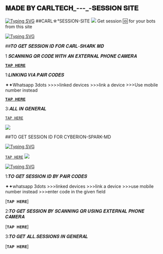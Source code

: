 ## 𝐌𝐀𝐃𝐄 𝐁𝐘 𝐂𝐀𝐑𝐋𝐓𝐄𝐂𝐇_-_-_-_-𝐒𝐄𝐒𝐒𝐈𝐎𝐍 𝐒𝐈𝐓𝐄


[![Typing SVG](https://readme-typing-svg.herokuapp.com?font=Rockstar-ExtraBold&color=blue&lines=CARL+SESSION+SITE+)](https://git.io/typing-svg)
##CARL☆°SESSION-SITE 
<a><img src='https://i.imgur.com/LyHic3i.gif'/></a>
Get session 🆔 for your bots from this site


[![Typing SVG](https://readme-typing-svg.herokuapp.com?font=Rockstar-ExtraBold&color=blue&lines=𝗦𝗘𝗦𝗦𝗜𝗢𝗡+𝗜𝗗+𝗙𝗢𝗥+𝗖𝗔𝗥𝗟+𝗦𝗛𝗔𝗥𝗞+𝗠𝗗)](https://git.io/typing-svg)


 ##𝑻𝑶 𝑮𝑬𝑻 𝑺𝑬𝑺𝑺𝑰𝑶𝑵 𝑰𝑫 𝑭𝑶𝑹 𝑪𝑨𝑹𝑳-𝑺𝑯𝑨𝑹𝑲 𝑴𝑫

 
  1 𝑺𝑪𝑨𝑵𝑵𝑰𝑵𝑮 𝑸𝑹 𝑪𝑶𝑫𝑬 𝑾𝑰𝑻𝑯 𝑨𝑵 𝑬𝑿𝑻𝑬𝑹𝑵𝑨𝑳 𝑷𝑯𝑶𝑵𝑬 𝑪𝑨𝑴𝑬𝑹𝑨
  
  [`𝐓𝐀𝐏 𝐇𝐄𝐑𝐄`](https://carlsharkmd-15a24b45fb87.herokuapp.com/qr)

  1:𝑳𝑰𝑵𝑲𝑰𝑵𝑮 𝑽𝑰𝑨 𝑷𝑨𝑰𝑹 𝑪𝑶𝑫𝑬𝑺
  
   ✦✦Whatsapp 3dots >>>>linked devices >>>link a device >>>Use mobile number instead
          
   [`𝐓𝐀𝐏 𝐇𝐄𝐑𝐄`](https://carlsharkmd-15a24b45fb87.herokuapp.com/pair)

  3:𝑨𝑳𝑳 𝑰𝑵 𝑮𝑬𝑵𝑬𝑹𝑨𝑳
   
   [`TAP HERE`](https://carlsharkmd-15a24b45fb87.herokuapp.com)

 

<a><img src='https://i.imgur.com/LyHic3i.gif'/></a>

##TO GET SESSION ID FOR CYBERION-SPARK-MD 


[![Typing SVG](https://readme-typing-svg.herokuapp.com?font=Rockstar-ExtraBold&color=blue&lines=𝗦𝗘𝗦𝗦𝗜𝗢𝗡+𝗜𝗗+𝗙𝗢𝗥+𝗖𝗬𝗕𝗘𝗥𝗜𝗢𝗡+𝗦𝗣𝗔𝗥𝗞+𝗠𝗗)](https://git.io/typing-svg)


 [`TAP HERE`](https://cyberionsparkmd-68c4a6459d3b.herokuapp.com)
<a><img src='https://i.imgur.com/LyHic3i.gif'/></a>



[![Typing SVG](https://readme-typing-svg.herokuapp.com?font=Rockstar-ExtraBold&color=blue&lines=𝗦𝗘𝗦𝗦𝗜𝗢𝗡+𝗜𝗗+𝗙𝗢𝗥+𝗕𝗟𝗨𝗘+𝗕𝗘𝗘𝗧𝗟𝗘)](https://git.io/typing-svg)

 1:𝑻𝑶 𝑮𝑬𝑻 𝑺𝑬𝑺𝑺𝑰𝑶𝑵 𝑰𝑫 𝑩𝒀 𝑷𝑨𝑰𝑹 𝑪𝑶𝑫𝑬𝑺
 
   ✦✦whatsapp 3dots >>>linked devices >>>link a device >>>use mobile number instead >>>enter code in the given field
        
  [`𝐓𝐀𝐏 𝐇𝐄𝐑𝐄`]

  2:𝑻𝑶 𝑮𝑬𝑻 𝑺𝑬𝑺𝑺𝑰𝑶𝑵 𝑩𝒀 𝑺𝑪𝑨𝑵𝑵𝑰𝑵𝑮 𝑸𝑹 𝑼𝑺𝑰𝑵𝑮 𝑬𝑿𝑻𝑬𝑹𝑵𝑨𝑳 𝑷𝑯𝑶𝑵𝑬 𝑪𝑨𝑴𝑬𝑹𝑨
  
  [`𝐓𝐀𝐏 𝐇𝐄𝐑𝐄`]

  3:𝑻𝑶 𝑮𝑬𝑻 𝑨𝑳𝑳.𝑺𝑬𝑺𝑺𝑰𝑶𝑵𝑺 𝑰𝑵 𝑮𝑬𝑵𝑬𝑹𝑨𝑳

  [`𝐓𝐀𝐏 𝐇𝐄𝐑𝐄`]
